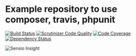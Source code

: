 # Example repository to use composer, travis, phpunit
[![Build Status](https://travis-ci.org/alexgt9/integration.png?branch=master)](https://travis-ci.org/alexgt9/integration)
[![Scrutinizer Code Quality](https://scrutinizer-ci.com/g/alexgt9/integration/badges/quality-score.png?b=master)](https://scrutinizer-ci.com/g/alexgt9/integration/?branch=master)
[![Code Coverage](https://scrutinizer-ci.com/g/alexgt9/integration/badges/coverage.png?b=master)](https://scrutinizer-ci.com/g/alexgt9/integration/?branch=master)
[![Dependency Status](https://www.versioneye.com/user/projects/565c4ecc4052e8003b00001b/badge.svg?style=flat)](https://www.versioneye.com/user/projects/565c4ecc4052e8003b00001b)

![Sensio Insight](https://insight.sensiolabs.com/projects/8068c622-f4ac-49fd-b919-c17997703e1f/big.png)
